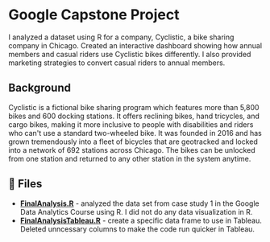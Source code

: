 # Google Capstone Project

I analyzed a dataset using R for a company, Cyclistic, a bike sharing company in Chicago. Created an interactive dashboard showing how annual members and casual riders use Cyclistic bikes differently. I also provided marketing strategies to convert casual riders to annual members. 

## Background
Cyclistic is a fictional bike sharing program which features more than 5,800 bikes and 600 docking stations. It offers reclining bikes, hand tricycles, and cargo bikes, making it more inclusive to people with disabilities and riders who can't use a standard two-wheeled bike. It was founded in 2016 and has grown tremendously into a fleet of bicycles that are geotracked and locked into a network of 692 stations across Chicago. The bikes can be unlocked from one station and returned to any other station in the system anytime. 

## 📁 Files
- [**FinalAnalysis.R**]([https://github.com/ashishece/Google_Analytics_Capstone/blob/main/FinalAnalysis.R]) - analyzed the data set from case study 1 in the Google Data Analytics Course using R. I did not do any data visualization in R. 
- [**FinalAnalysisTableau.R**]([https://github.com/ashishece/Google_Analytics_Capstone/blob/main/FinalAnalysisTableau.R]) - create a specific data frame to use in Tableau. Deleted unncessary columns to make the code run quicker in Tableau.
